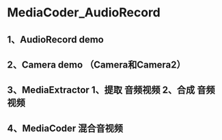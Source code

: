 # MediaCoder_AudioRecord

## 1、AudioRecord demo

## 2、Camera demo （Camera和Camera2）

## 3、MediaExtractor 1、提取 音频视频 2、合成 音频视频

## 4、MediaCoder 混合音视频
